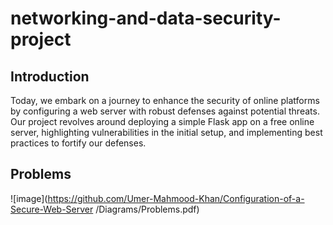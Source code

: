 # networking-and-data-security-project
## Introduction
Today, we embark on a journey to enhance the security of online platforms by configuring a web server with robust defenses against potential threats. Our project revolves around deploying a simple Flask app on a free online server, highlighting vulnerabilities in the initial setup, and implementing best practices to fortify our defenses.
## Problems
![image](https://github.com/Umer-Mahmood-Khan/Configuration-of-a-Secure-Web-Server
/Diagrams/Problems.pdf)
